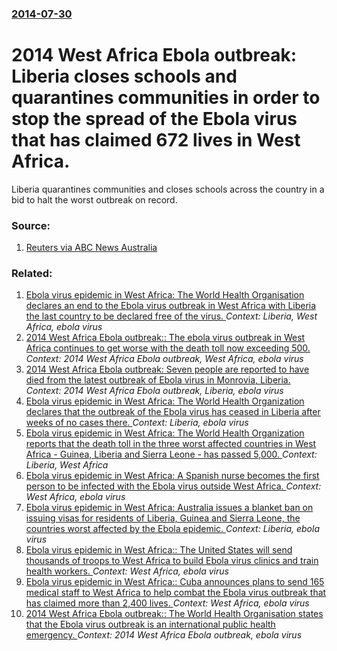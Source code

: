 ### [2014-07-30](/news/2014/07/30/index.md)

# 2014 West Africa Ebola outbreak: Liberia closes schools and quarantines communities in order to stop the spread of the Ebola virus that has claimed 672 lives in West Africa. 

Liberia quarantines communities and closes schools across the country in a bid to halt the worst outbreak on record.


### Source:

1. [Reuters via ABC News Australia](http://www.abc.net.au/news/2014-07-31/liberia-shuts-schools-in-bid-to-halt-ebola-outbreak/5636910)

### Related:

1. [Ebola virus epidemic in West Africa: The World Health Organisation declares an end to the Ebola virus outbreak in West Africa with Liberia the last country to be declared free of the virus. ](/news/2016/01/14/ebola-virus-epidemic-in-west-africa-the-world-health-organisation-declares-an-end-to-the-ebola-virus-outbreak-in-west-africa-with-liberia-t.md) _Context: Liberia, West Africa, ebola virus_
2. [2014 West Africa Ebola outbreak:: The ebola virus outbreak in West Africa continues to get worse with the death toll now exceeding 500. ](/news/2014/07/14/2014-west-africa-ebola-outbreak-the-ebola-virus-outbreak-in-west-africa-continues-to-get-worse-with-the-death-toll-now-exceeding-500.md) _Context: 2014 West Africa Ebola outbreak, West Africa, ebola virus_
3. [2014 West Africa Ebola outbreak: Seven people are reported to have died from the latest outbreak of Ebola virus in Monrovia, Liberia. ](/news/2014/06/18/2014-west-africa-ebola-outbreak-seven-people-are-reported-to-have-died-from-the-latest-outbreak-of-ebola-virus-in-monrovia-liberia.md) _Context: 2014 West Africa Ebola outbreak, Liberia, ebola virus_
4. [Ebola virus epidemic in West Africa: The World Health Organization declares that the outbreak of the Ebola virus has ceased in Liberia after weeks of no cases there. ](/news/2015/05/9/ebola-virus-epidemic-in-west-africa-the-world-health-organization-declares-that-the-outbreak-of-the-ebola-virus-has-ceased-in-liberia-after.md) _Context: Liberia, ebola virus_
5. [Ebola virus epidemic in West Africa: The World Health Organization reports that the death toll in the three worst affected countries in West Africa - Guinea, Liberia and Sierra Leone - has passed 5,000. ](/news/2014/11/13/ebola-virus-epidemic-in-west-africa-the-world-health-organization-reports-that-the-death-toll-in-the-three-worst-affected-countries-in-west.md) _Context: Liberia, West Africa_
6. [Ebola virus epidemic in West Africa: A Spanish nurse becomes the first person to be infected with the Ebola virus outside West Africa. ](/news/2014/10/6/ebola-virus-epidemic-in-west-africa-a-spanish-nurse-becomes-the-first-person-to-be-infected-with-the-ebola-virus-outside-west-africa.md) _Context: West Africa, ebola virus_
7. [Ebola virus epidemic in West Africa: Australia issues a blanket ban on issuing visas for residents of Liberia, Guinea and Sierra Leone, the countries worst affected by the Ebola epidemic. ](/news/2014/10/28/ebola-virus-epidemic-in-west-africa-australia-issues-a-blanket-ban-on-issuing-visas-for-residents-of-liberia-guinea-and-sierra-leone-the.md) _Context: Liberia, ebola virus_
8. [Ebola virus epidemic in West Africa:: The United States will send thousands of troops to West Africa to build Ebola virus clinics and train health workers. ](/news/2014/09/16/ebola-virus-epidemic-in-west-africa-the-united-states-will-send-thousands-of-troops-to-west-africa-to-build-ebola-virus-clinics-and-train.md) _Context: West Africa, ebola virus_
9. [Ebola virus epidemic in West Africa:: Cuba announces plans to send 165 medical staff to West Africa to help combat the Ebola virus outbreak that has claimed more than 2,400 lives. ](/news/2014/09/12/ebola-virus-epidemic-in-west-africa-cuba-announces-plans-to-send-165-medical-staff-to-west-africa-to-help-combat-the-ebola-virus-outbreak.md) _Context: West Africa, ebola virus_
10. [2014 West Africa Ebola outbreak:: The World Health Organisation states that the Ebola virus outbreak is an international public health emergency. ](/news/2014/08/8/2014-west-africa-ebola-outbreak-the-world-health-organisation-states-that-the-ebola-virus-outbreak-is-an-international-public-health-emerg.md) _Context: 2014 West Africa Ebola outbreak, ebola virus_
